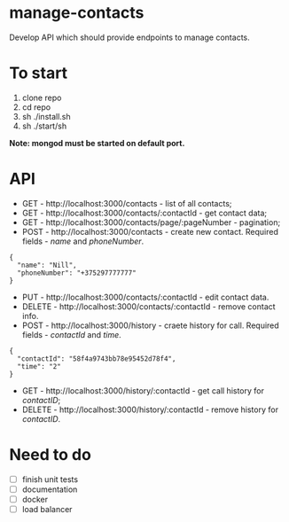 # manage-contacts
Develop API which should provide endpoints to manage contacts.

# To start
1) clone repo
2) cd repo
3) sh ./install.sh
4) sh ./start/sh

**Note: mongod must be started on default port.**

# API
  - GET - http://localhost:3000/contacts - list of all contacts;
  - GET - http://localhost:3000/contacts/:contactId - get contact data;
  - GET - http://localhost:3000/contacts/page/:pageNumber - pagination;
  - POST - http://localhost:3000/contacts - create new contact. Required fields - *name* and *phoneNumber*.
  ```
  {
    "name": "Nill",
    "phoneNumber": "+375297777777"
  }
  ```
  - PUT - http://localhost:3000/contacts/:contactId - edit contact data.
  - DELETE - http://localhost:3000/contacts/:contactId - remove contact info.
  - POST - http://localhost:3000/history - craete history for call. Required fields - *contactId* and *time*.
  ```
  {
	"contactId": "58f4a9743bb78e95452d78f4",
	"time": "2"
}
  ```
  - GET - http://localhost:3000/history/:contactId - get call history for *contactID*;
  - DELETE - http://localhost:3000/history/:contactId - remove history for *contactID*.
  
  # Need to do  
  - [ ] finish unit tests
  - [ ] documentation
  - [ ] docker
  - [ ] load balancer
